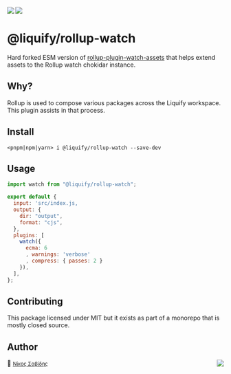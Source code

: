 <img src="https://img.shields.io/circleci/build/github/panoply/liquify/circleci-project-setup?token=54a787fdd39139be0add226455eb4d07f34f9d3f&style=flat-square&logo=CircleCI&label=&labelColor=555" align="left" />&nbsp;&nbsp;<img align="left" src="https://img.shields.io/librariesio/release/npm/@liquify/specs?style=flat-square&label=&logoWidth=28&labelColor=555&logo=data:image/svg+xml;base64,PHN2ZyB4bWxucz0iaHR0cDovL3d3dy53My5vcmcvMjAwMC9zdmciIHZpZXdCb3g9IjAgMCAyNCA5LjMzIj48dGl0bGU+bnBtPC90aXRsZT48cGF0aCBkPSJNMCwwVjhINi42N1Y5LjMzSDEyVjhIMjRWMFpNNi42Nyw2LjY2SDUuMzN2LTRINHY0SDEuMzRWMS4zM0g2LjY3Wm00LDBWOEg4VjEuMzNoNS4zM1Y2LjY2SDEwLjY3Wm0xMiwwSDIxLjM0di00SDIwdjRIMTguNjd2LTRIMTcuMzR2NEgxNC42N1YxLjMzaDhabS0xMi00SDEyVjUuMzNIMTAuNjZaIiBzdHlsZT0iZmlsbDojZmZmIi8+PC9zdmc+" />

# @liquify/rollup-watch

Hard forked ESM version of [rollup-plugin-watch-assets](https://www.npmjs.com/package/rollup-plugin-watch-assets) that helps extend assets to the Rollup watch chokidar instance.

## Why?

Rollup is used to compose various packages across the Liquify workspace. This plugin assists in that process.

## Install

```cli
<pnpm|npm|yarn> i @liquify/rollup-watch --save-dev
```

## Usage

```js
import watch from "@liquify/rollup-watch";

export default {
  input: 'src/index.js,
  output: {
    dir: "output",
    format: "cjs",
  },
  plugins: [
    watch({
      ecma: 6
      , warnings: 'verbose'
      , compress: { passes: 2 }
    }),
  ],
};
```

## Contributing

This package licensed under MIT but it exists as part of a monorepo that is mostly closed source.

## Author

🥛 <small>[Νίκος Σαβίδης](mailto:nicos@gmx.com)</small> <img align="right" src="https://img.shields.io/badge/-@sisselsiv-1DA1F2?logo=twitter&logoColor=fff" />
